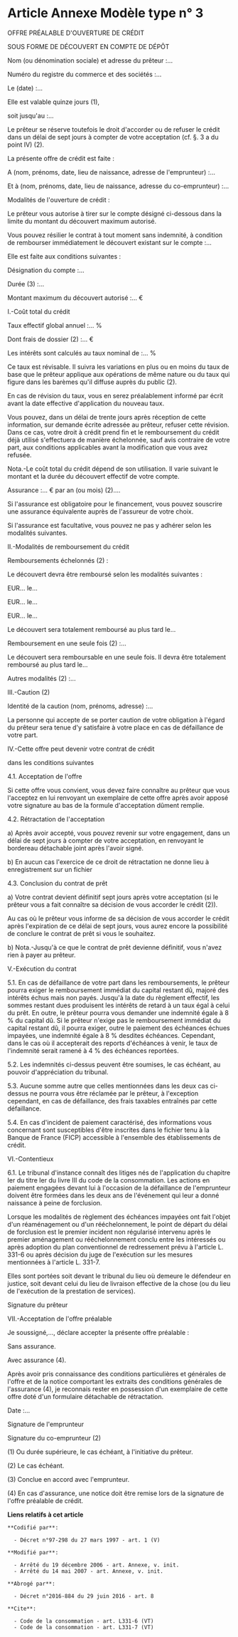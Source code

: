 # Article Annexe Modèle type n° 3

OFFRE PRÉALABLE D'OUVERTURE DE CRÉDIT 

SOUS FORME DE DÉCOUVERT EN COMPTE DE DÉPÔT 

Nom (ou dénomination sociale) et adresse du prêteur :... 

Numéro du registre du commerce et des sociétés :... 

Le (date) :... 

Elle est valable quinze jours (1), 

soit jusqu'au :... 

Le prêteur se réserve toutefois le droit d'accorder ou de refuser le crédit dans un délai de sept jours à compter de votre
acceptation (cf. §. 3 a du point IV) (2). 

La présente offre de crédit est faite : 

A (nom, prénoms, date, lieu de naissance, adresse de l'emprunteur) :... 

Et à (nom, prénoms, date, lieu de naissance, adresse du co-emprunteur) :... 

Modalités de l'ouverture de crédit : 

Le prêteur vous autorise à tirer sur le compte désigné ci-dessous dans la limite du montant du découvert maximum autorisé. 

Vous pouvez résilier le contrat à tout moment sans indemnité, à condition de rembourser immédiatement le découvert existant
sur le compte :... 

Elle est faite aux conditions suivantes : 

Désignation du compte :... 

Durée (3) :... 

Montant maximum du découvert autorisé :... € 

I.-Coût total du crédit 

Taux effectif global annuel :... % 

Dont frais de dossier (2) :... € 

Les intérêts sont calculés au taux nominal de :... % 

Ce taux est révisable. Il suivra les variations en plus ou en moins du taux de base que le prêteur applique aux opérations de
même nature ou du taux qui figure dans les barèmes qu'il diffuse auprès du public (2). 

En cas de révision du taux, vous en serez préalablement informé par écrit avant la date effective d'application du nouveau
taux. 

Vous pouvez, dans un délai de trente jours après réception de cette information, sur demande écrite adressée au prêteur,
refuser cette révision. Dans ce cas, votre droit à crédit prend fin et le remboursement du crédit déjà utilisé s'effectuera
de manière échelonnée, sauf avis contraire de votre part, aux conditions applicables avant la modification que vous avez
refusée. 

Nota.-Le coût total du crédit dépend de son utilisation. Il varie suivant le montant et la durée du découvert effectif de
votre compte. 

Assurance :... € par an (ou mois) (2).... 

Si l'assurance est obligatoire pour le financement, vous pouvez souscrire une assurance équivalente auprès de l'assureur de
votre choix. 

Si l'assurance est facultative, vous pouvez ne pas y adhérer selon les modalités suivantes. 

II.-Modalités de remboursement du crédit 

Remboursements échelonnés (2) : 

Le découvert devra être remboursé selon les modalités suivantes : 

EUR... le... 

EUR... le... 

EUR... le... 

Le découvert sera totalement remboursé au plus tard le... 

Remboursement en une seule fois (2) :... 

Le découvert sera remboursable en une seule fois. Il devra être totalement remboursé au plus tard le... 

Autres modalités (2) :... 

III.-Caution (2) 

Identité de la caution (nom, prénoms, adresse) :... 

La personne qui accepte de se porter caution de votre obligation à l'égard du prêteur sera tenue d'y satisfaire à votre place
en cas de défaillance de votre part. 

IV.-Cette offre peut devenir votre contrat de crédit 

dans les conditions suivantes 

4.1. Acceptation de l'offre 

Si cette offre vous convient, vous devez faire connaître au prêteur que vous l'acceptez en lui renvoyant un exemplaire de
cette offre après avoir apposé votre signature au bas de la formule d'acceptation dûment remplie. 

4.2. Rétractation de l'acceptation 

a) Après avoir accepté, vous pouvez revenir sur votre engagement, dans un délai de sept jours à compter de votre acceptation,
en renvoyant le bordereau détachable joint après l'avoir signé. 

b) En aucun cas l'exercice de ce droit de rétractation ne donne lieu à enregistrement sur un fichier 

4.3. Conclusion du contrat de prêt 

a) Votre contrat devient définitif sept jours après votre acceptation (si le prêteur vous a fait connaître sa décision de
vous accorder le crédit (2)). 

Au cas où le prêteur vous informe de sa décision de vous accorder le crédit après l'expiration de ce délai de sept jours,
vous aurez encore la possibilité de conclure le contrat de prêt si vous le souhaitez. 

b) Nota.-Jusqu'à ce que le contrat de prêt devienne définitif, vous n'avez rien à payer au prêteur. 

V.-Exécution du contrat 

5.1. En cas de défaillance de votre part dans les remboursements, le prêteur pourra exiger le remboursement immédiat du
capital restant dû, majoré des intérêts échus mais non payés. Jusqu'à la date du règlement effectif, les sommes restant dues
produisent les intérêts de retard à un taux égal à celui du prêt. En outre, le prêteur pourra vous demander une indemnité
égale à 8 % du capital dû. Si le prêteur n'exige pas le remboursement immédiat du capital restant dû, il pourra exiger, outre
le paiement des échéances échues impayées, une indemnité égale à 8 % desdites échéances. Cependant, dans le cas où il
accepterait des reports d'échéances à venir, le taux de l'indemnité serait ramené à 4 % des échéances reportées. 

5.2. Les indemnités ci-dessus peuvent être soumises, le cas échéant, au pouvoir d'appréciation du tribunal. 

5.3. Aucune somme autre que celles mentionnées dans les deux cas ci-dessus ne pourra vous être réclamée par le prêteur, à
l'exception cependant, en cas de défaillance, des frais taxables entraînés par cette défaillance. 

5.4. En cas d'incident de paiement caractérisé, des informations vous concernant sont susceptibles d'être inscrites dans le
fichier tenu à la Banque de France (FICP) accessible à l'ensemble des établissements de crédit. 

VI.-Contentieux 

6.1. Le tribunal d'instance connaît des litiges nés de l'application du chapitre Ier du titre Ier du livre III du code de la
consommation. Les actions en paiement engagées devant lui à l'occasion de la défaillance de l'emprunteur doivent être formées
dans les deux ans de l'événement qui leur a donné naissance à peine de forclusion. 

Lorsque les modalités de règlement des échéances impayées ont fait l'objet d'un réaménagement ou d'un rééchelonnement, le
point de départ du délai de forclusion est le premier incident non régularisé intervenu après le premier aménagement ou
rééchelonnement conclu entre les intéressés ou après adoption du plan conventionnel de redressement prévu à l'article L.
331-6 ou après décision du juge de l'exécution sur les mesures mentionnées à l'article L. 331-7. 

Elles sont portées soit devant le tribunal du lieu où demeure le défendeur en justice, soit devant celui du lieu de livraison
effective de la chose (ou du lieu de l'exécution de la prestation de services). 

Signature du prêteur 

VII.-Acceptation de l'offre préalable 

Je soussigné,..., déclare accepter la présente offre préalable : 

Sans assurance. 

Avec assurance (4). 

Après avoir pris connaissance des conditions particulières et générales de l'offre et de la notice comportant les extraits
des conditions générales de l'assurance (4), je reconnais rester en possession d'un exemplaire de cette offre doté d'un
formulaire détachable de rétractation. 

Date :... 

Signature de l'emprunteur 

Signature du co-emprunteur (2) 

(1) Ou durée supérieure, le cas échéant, à l'initiative du prêteur. 

(2) Le cas échéant. 

(3) Conclue en accord avec l'emprunteur. 

(4) En cas d'assurance, une notice doit être remise lors de la signature de l'offre préalable de crédit.

**Liens relatifs à cet article**

	**Codifié par**:

	  - Décret n°97-298 du 27 mars 1997 - art. 1 (V)

	**Modifié par**:

	  - Arrêté du 19 décembre 2006 - art. Annexe, v. init.
	  - Arrêté du 14 mai 2007 - art. Annexe, v. init.

	**Abrogé par**:

	  - Décret n°2016-884 du 29 juin 2016 - art. 8

	**Cite**:

	  - Code de la consommation - art. L331-6 (VT)
	  - Code de la consommation - art. L331-7 (VT)
